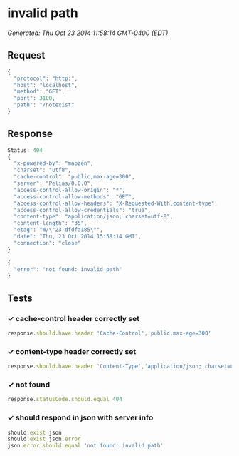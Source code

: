 # invalid path

*Generated: Thu Oct 23 2014 11:58:14 GMT-0400 (EDT)*
## Request
```javascript
{
  "protocol": "http:",
  "host": "localhost",
  "method": "GET",
  "port": 3100,
  "path": "/notexist"
}
```

## Response
```javascript
Status: 404
{
  "x-powered-by": "mapzen",
  "charset": "utf8",
  "cache-control": "public,max-age=300",
  "server": "Pelias/0.0.0",
  "access-control-allow-origin": "*",
  "access-control-allow-methods": "GET",
  "access-control-allow-headers": "X-Requested-With,content-type",
  "access-control-allow-credentials": "true",
  "content-type": "application/json; charset=utf-8",
  "content-length": "35",
  "etag": "W/\"23-dfdfa185\"",
  "date": "Thu, 23 Oct 2014 15:58:14 GMT",
  "connection": "close"
}
```
```javascript
{
  "error": "not found: invalid path"
}
```

## Tests

### ✓ cache-control header correctly set
```javascript
response.should.have.header 'Cache-Control','public,max-age=300'
```

### ✓ content-type header correctly set
```javascript
response.should.have.header 'Content-Type','application/json; charset=utf-8'
```

### ✓ not found
```javascript
response.statusCode.should.equal 404
```

### ✓ should respond in json with server info
```javascript
should.exist json
should.exist json.error
json.error.should.equal 'not found: invalid path'
```

